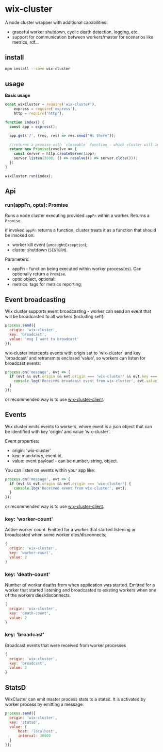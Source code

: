 # wix-cluster

A node cluster wrapper with additional capabilities:
 - graceful worker shutdown, cyclic death detection, logging, etc.
 - support for communication between workers/master for scenarios like metrics, rdf...

## install

```bash
npm install --save wix-cluster
```

## usage

**Basic usage**

```js
const wixCluster = require('wix-cluster'),
    express = require('express'),
    http = require('http');

function index() {  
  const app = express();

  app.get('/', (req, res) => res.send("Hi there"));
  
  //returns a promise with `closeable` function - which cluster will invoke on shutdown.
  return new Promise(resolve => {
    const server = http.createServer(app);
    server.listen(3000, () => resolve(() => server.close()));
  })
}

wixCluster.run(index);
```

## Api

### run(appFn, opts): Promise
Runs a node cluster executing provided `appFn` within a worker. Returns a `Promise`. 

if invoked `appFn` returns a function, cluster treats it as a function that should be invoked on:
 - worker kill event (`uncaughtException`);
 - cluster shutdown (`SIGTERM`).
 
Parameters:
 - appFn - function being executed within worker process(es). Can optionally return a `Promise`.
 - opts: object, optional:
  - metrics: tags for metrics reporting;
 
## Event broadcasting

Wix cluster supports event broadcasting - worker can send an event that will be broadcasted to all workers (including self):
```js
process.send({
  origin: 'wix-cluster',
  key: 'broadcast',
  value: 'msg I want to broadcast'
});
```
 
wix-cluster intercepts events with origin set to 'wix-cluster' and key 'broadcast' and retransmits enclosed 'value', so workers can listen for broadcast events:
```js
process.on('message', evt => {
  if (evt && evt.origin && evt.origin === 'wix-cluster' && evt.key === 'broadcast') {
    console.log('Received broadcast event from wix-cluster', evt.value);  
  }
});
```

or recommended way is to use [wix-cluster-client](../wix-cluster-client).
 
## Events

Wix cluster emits events to workers, where event is a json object that can be identified with key 'origin' and value 'wix-cluster'.

Event properties:
 - origin: 'wix-cluster'
 - key: mandatory, event id,
 - value: event payload - can be number, string, object.

You can listen on events within your app like:

```js
process.on('message', evt => {
  if (evt && evt.origin && evt.origin === 'wix-cluster') {
    console.log('Received event from wix-cluster', evt);  
  }
});
```

or recommended way is to use [wix-cluster-client](../wix-cluster-client).

### key: 'worker-count'
Active worker count. Emitted for a worker that started listening or broadcasted when some worker dies/disconnects;

```js
{
  origin: 'wix-cluster',
  key: 'worker-count',
  value: 2
}
```

### key: 'death-count'
Number of worker deaths from when application was started. Emitted for a worker that started listening and broadcasted to existing workers when one of the workers dies/disconnects.

```js
{
  origin: 'wix-cluster',
  key: 'death-count',
  value: 2
}
```

### key: 'broadcast'
Broadcast events that were received from worker processes 

```js
{
  origin: 'wix-cluster',
  key: 'broadcast',
  value: 2
}
```

## StatsD

WixCluster can emit master process stats to a statsd. It is activated by worker process by emitting a message:

```js
process.send({
  origin: 'wix-cluster',
  key: 'statsd',
  value: {
      host: 'localhost',
      interval: 30000
  }
});
```

